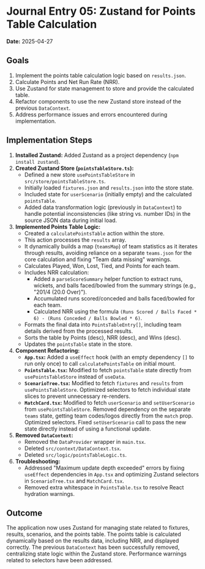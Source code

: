 # Journal Entry 05: Zustand for Points Table Calculation

**Date:** 2025-04-27

## Goals

1.  Implement the points table calculation logic based on `results.json`.
2.  Calculate Points and Net Run Rate (NRR).
3.  Use Zustand for state management to store and provide the calculated table.
4.  Refactor components to use the new Zustand store instead of the previous `DataContext`.
5.  Address performance issues and errors encountered during implementation.

## Implementation Steps

1.  **Installed Zustand:** Added Zustand as a project dependency (`npm install zustand`).
2.  **Created Zustand Store (`pointsTableStore.ts`):**
    *   Defined a new store `usePointsTableStore` in `src/store/pointsTableStore.ts`.
    *   Initially loaded `fixtures.json` and `results.json` into the store state.
    *   Included state for `userScenario` (initially empty) and the calculated `pointsTable`.
    *   Added data transformation logic (previously in `DataContext`) to handle potential inconsistencies (like string vs. number IDs) in the source JSON data during initial load.
3.  **Implemented Points Table Logic:**
    *   Created a `calculatePointsTable` action within the store.
    *   This action processes the `results` array.
    *   It dynamically builds a map (`teamsMap`) of team statistics as it iterates through results, avoiding reliance on a separate `teams.json` for the core calculation and fixing "Team data missing" warnings.
    *   Calculates Played, Won, Lost, Tied, and Points for each team.
    *   Includes NRR calculation:
        *   Added a `parseScoreSummary` helper function to extract runs, wickets, and balls faced/bowled from the summary strings (e.g., "201/4 (20.0 Over)").
        *   Accumulated runs scored/conceded and balls faced/bowled for each team.
        *   Calculated NRR using the formula `(Runs Scored / Balls Faced * 6) - (Runs Conceded / Balls Bowled * 6)`.
    *   Formats the final data into `PointsTableEntry[]`, including team details derived from the processed results.
    *   Sorts the table by Points (desc), NRR (desc), and Wins (desc).
    *   Updates the `pointsTable` state in the store.
4.  **Component Refactoring:**
    *   **`App.tsx`:** Added a `useEffect` hook (with an empty dependency `[]` to run only once) to call `calculatePointsTable` on initial mount.
    *   **`PointsTable.tsx`:** Modified to fetch `pointsTable` state directly from `usePointsTableStore` instead of `useData`.
    *   **`ScenarioTree.tsx`:** Modified to fetch `fixtures` and `results` from `usePointsTableStore`. Optimized selectors to fetch individual state slices to prevent unnecessary re-renders.
    *   **`MatchCard.tsx`:** Modified to fetch `userScenario` and `setUserScenario` from `usePointsTableStore`. Removed dependency on the separate `teams` state, getting team codes/logos directly from the `match` prop. Optimized selectors. Fixed `setUserScenario` call to pass the new state directly instead of using a functional update.
5.  **Removed `DataContext`:**
    *   Removed the `DataProvider` wrapper in `main.tsx`.
    *   Deleted `src/context/DataContext.tsx`.
    *   Deleted `src/logic/pointsTableLogic.ts`.
6.  **Troubleshooting:**
    *   Addressed "Maximum update depth exceeded" errors by fixing `useEffect` dependencies in `App.tsx` and optimizing Zustand selectors in `ScenarioTree.tsx` and `MatchCard.tsx`.
    *   Removed extra whitespace in `PointsTable.tsx` to resolve React hydration warnings.

## Outcome

The application now uses Zustand for managing state related to fixtures, results, scenarios, and the points table. The points table is calculated dynamically based on the results data, including NRR, and displayed correctly. The previous `DataContext` has been successfully removed, centralizing state logic within the Zustand store. Performance warnings related to selectors have been addressed.
